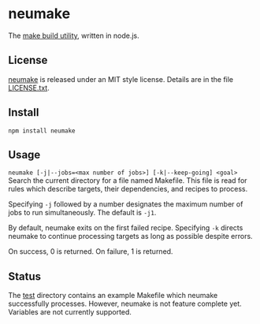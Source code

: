 neumake
=======
The [make build utility](http://www.gnu.org/software/make/), written in node.js.

License
-------
[neumake](https://github.com/jneu/neumake/) is released under an MIT style license. Details are in the file [LICENSE.txt](https://raw.github.com/jneu/neumake/master/LICENSE.txt).

Install
-------
`npm install neumake`

Usage
-----
`neumake [-j|--jobs=<max number of jobs>] [-k|--keep-going] <goal>`  
Search the current directory for a file named Makefile. This file is read for rules which describe targets, their dependencies, and recipes to process.

Specifying `-j` followed by a number designates the maximum number of jobs to run simultaneously. The default is `-j1`.

By default, neumake exits on the first failed recipe. Specifying `-k` directs neumake to continue processing targets as long as possible despite errors.

On success, 0 is returned. On failure, 1 is returned.

Status
------
The [test](https://github.com/jneu/neumake/tree/master/test) directory contains an example Makefile which neumake successfully processes. However, neumake is not feature complete yet. Variables are not currently supported.
